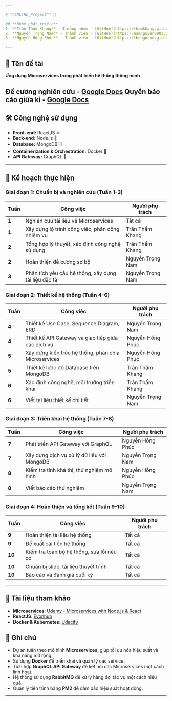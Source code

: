 ```yaml
---

# **CNLTHD_Project** 🚀  

## **Nhóm phát triển**  
1. **Trần Thẩm Khang** - Trưởng nhóm - [GitHub](https://thamkhang.github.io/)  
2. **Nguyễn Trọng Nam** - Thành viên - [GitHub](https://namnguyen0903.github.io/)    
3. **Nguyễn Hồng Phúc** - Thành viên - [GitHub](https://thongocxd.github.io/)    

---
```


## 📌 **Tên đề tài**  
**Ứng dụng Microservices trong phát triển hệ thống thông minh**  

**Đề cương nghiên cứu** - [Google Docs](https://docs.google.com/document/d/1xA961uv5S4E4Lz6rG3oIuUuo4-5l81dp/)
**Quyển báo cáo giữa kì** - [Google Docs](https://docs.google.com/document/d/1dIOwymlwg5DUhmBjRgpmqsOJuzkGC35DRZ3_A7DoGGE)
---

## 🛠 **Công nghệ sử dụng**  
- **Front-end:** ReactJS ⚛️  
- **Back-end:** Node.js 🚀  
- **Database:** MongoDB 🗄  
- **Containerization & Orchestration:** Docker 🐳
- **API Gateway:** GraphQL 🔗  

---

## 📅 **Kế hoạch thực hiện**  

### **Giai đoạn 1: Chuẩn bị và nghiên cứu (Tuần 1-3)**  
| **Tuần** | **Công việc** | **Người phụ trách** |
|------|---------------------------------------------|------------------|
| **1** | Nghiên cứu tài liệu về Microservices | Tất cả |
| **1** | Xây dựng lộ trình công việc, phân công nhiệm vụ | Trần Thẩm Khang |
| **2** | Tổng hợp lý thuyết, xác định công nghệ sử dụng | Trần Thẩm Khang |
| **2** | Hoàn thiện đề cương sơ bộ | Nguyễn Trọng Nam |
| **3** | Phân tích yêu cầu hệ thống, xây dựng tài liệu đặc tả | Nguyễn Trọng Nam |

### **Giai đoạn 2: Thiết kế hệ thống (Tuần 4-6)**  
| **Tuần** | **Công việc** | **Người phụ trách** |
|------|---------------------------------------------|------------------|
| **4** | Thiết kế Use Case, Sequence Diagram, ERD | Nguyễn Trọng Nam |
| **4** | Thiết kế API Gateway và giao tiếp giữa các dịch vụ | Nguyễn Hồng Phúc |
| **5** | Xây dựng kiến trúc hệ thống, phân chia Microservices | Nguyễn Hồng Phúc |
| **5** | Thiết kế lược đồ Database trên MongoDB | Trần Thẩm Khang |
| **6** | Xác định công nghệ, môi trường triển khai | Trần Thẩm Khang |
| **6** | Viết tài liệu thiết kế chi tiết | Nguyễn Trọng Nam |

### **Giai đoạn 3: Triển khai hệ thống (Tuần 7-8)**  
| **Tuần** | **Công việc** | **Người phụ trách** |
|------|---------------------------------------------|------------------|
| **7** | Phát triển API Gateway với GraphQL | Nguyễn Hồng Phúc |
| **7** | Xây dựng dịch vụ xử lý dữ liệu với MongoDB | Nguyễn Trọng Nam |
| **8** | Kiểm tra tính khả thi, thử nghiệm mô hình | Nguyễn Hồng Phúc |
| **8** | Viết báo cáo thử nghiệm | Nguyễn Trọng Nam |

### **Giai đoạn 4: Hoàn thiện và tổng kết (Tuần 9-10)**  
| **Tuần** | **Công việc** | **Người phụ trách** |
|------|---------------------------------------------|------------------|
| **9** | Hoàn thiện tài liệu hệ thống | Tất cả |
| **9** | Đề xuất cải tiến hệ thống | Tất cả |
| **10** | Kiểm tra toàn bộ hệ thống, sửa lỗi nếu có | Tất cả |
| **10** | Chuẩn bị slide, tài liệu thuyết trình | Tất cả |
| **10** | Báo cáo và đánh giá cuối kỳ | Tất cả |

---

## 📢 **Tài liệu tham khảo**  
- **Microservices**: [Udemy - Microservices with Node.js & React](https://www.udemy.com/course/microservices-with-node-js-and-react/)  
- **ReactJS**: [Evonhub](https://evonhub.dev/)  
- **Docker & Kubernetes**: [Udacity](https://www.udacity.com/dashboard)  

## 📢 **Ghi chú**  
- Dự án tuân theo mô hình **Microservices**, giúp tối ưu hóa hiệu suất và khả năng mở rộng.  
- Sử dụng **Docker** để triển khai và quản lý các service.  
- Tích hợp **GraphQL API Gateway** để kết nối các Microservices một cách linh hoạt.  
- Hệ thống sử dụng **RabbitMQ** để xử lý hàng đợi tác vụ một cách hiệu quả.  
- Quản lý tiến trình bằng **PM2** để đảm bảo hiệu suất hoạt động.  

---
